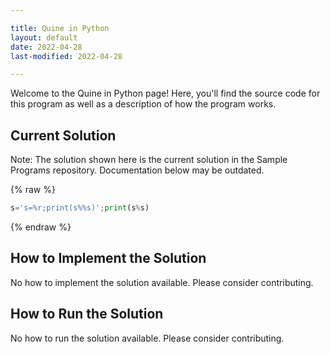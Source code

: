 ```yaml
---

title: Quine in Python
layout: default
date: 2022-04-28
last-modified: 2022-04-28

---
```


Welcome to the Quine in Python page! Here, you'll find the source code for this program as well as a description of how the program works.

## Current Solution

Note: The solution shown here is the current solution in the Sample Programs repository. Documentation below may be outdated.

{% raw %}

```Python
s='s=%r;print(s%%s)';print(s%s)

```

{% endraw %}

## How to Implement the Solution

No how to implement the solution available. Please consider contributing.

## How to Run the Solution

No how to run the solution available. Please consider contributing.